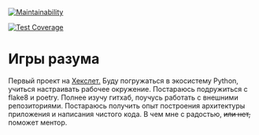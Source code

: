 [![Maintainability](https://api.codeclimate.com/v1/badges/a99a88d28ad37a79dbf6/maintainability)](https://codeclimate.com/github/codeclimate/codeclimate/maintainability)

[![Test Coverage](https://api.codeclimate.com/v1/badges/a99a88d28ad37a79dbf6/test_coverage)](https://codeclimate.com/github/codeclimate/codeclimate/test_coverage)
# Игры разума

Первый проект на [Хекслет.](https://ru.hexlet.io/my/projects)
Буду погружаться в экосистему Python, учиться настраивать рабочее окружение. Постараюсь подружиться с flake8 и poetry. Полнее изучу гитхаб, поучусь работать с внешними репозиториями. Постараюсь получить опыт построения архитектуры приложения и написания чистого кода. В чем мне с радостью, ~~или нет,~~ поможет ментор.
